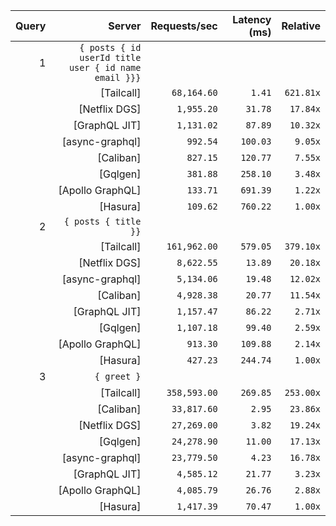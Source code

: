 <!-- PERFORMANCE_RESULTS_START -->

| Query | Server | Requests/sec | Latency (ms) | Relative |
|-------:|--------:|--------------:|--------------:|---------:|
| 1 | `{ posts { id userId title user { id name email }}}` |
|| [Tailcall] | `68,164.60` | `1.41` | `621.81x` |
|| [Netflix DGS] | `1,955.20` | `31.78` | `17.84x` |
|| [GraphQL JIT] | `1,131.02` | `87.89` | `10.32x` |
|| [async-graphql] | `992.54` | `100.03` | `9.05x` |
|| [Caliban] | `827.15` | `120.77` | `7.55x` |
|| [Gqlgen] | `381.88` | `258.10` | `3.48x` |
|| [Apollo GraphQL] | `133.71` | `691.39` | `1.22x` |
|| [Hasura] | `109.62` | `760.22` | `1.00x` |
| 2 | `{ posts { title }}` |
|| [Tailcall] | `161,962.00` | `579.05` | `379.10x` |
|| [Netflix DGS] | `8,622.55` | `13.89` | `20.18x` |
|| [async-graphql] | `5,134.06` | `19.48` | `12.02x` |
|| [Caliban] | `4,928.38` | `20.77` | `11.54x` |
|| [GraphQL JIT] | `1,157.47` | `86.22` | `2.71x` |
|| [Gqlgen] | `1,107.18` | `99.40` | `2.59x` |
|| [Apollo GraphQL] | `913.30` | `109.88` | `2.14x` |
|| [Hasura] | `427.23` | `244.74` | `1.00x` |
| 3 | `{ greet }` |
|| [Tailcall] | `358,593.00` | `269.85` | `253.00x` |
|| [Caliban] | `33,817.60` | `2.95` | `23.86x` |
|| [Netflix DGS] | `27,269.00` | `3.82` | `19.24x` |
|| [Gqlgen] | `24,278.90` | `11.00` | `17.13x` |
|| [async-graphql] | `23,779.50` | `4.23` | `16.78x` |
|| [GraphQL JIT] | `4,585.12` | `21.77` | `3.23x` |
|| [Apollo GraphQL] | `4,085.79` | `26.76` | `2.88x` |
|| [Hasura] | `1,417.39` | `70.47` | `1.00x` |

<!-- PERFORMANCE_RESULTS_END -->
